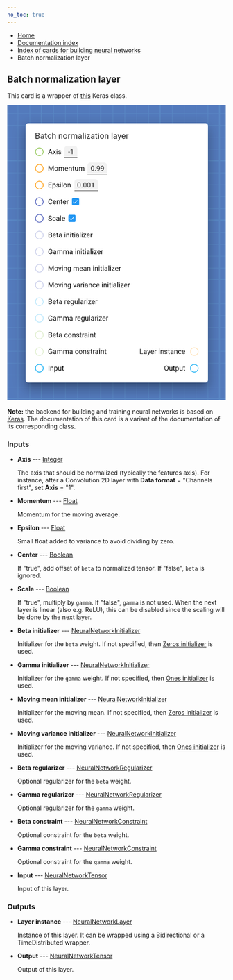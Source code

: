 ```yaml
---
no_toc: true
---
```


<ul class="breadcrumb">
    <li><a href="">Home</a></li>
    <li><a href="documentation">Documentation index</a></li>
    <li><a href="neural_network_cards/">Index of cards for building neural networks</a></li>
    <li>Batch normalization layer</li>
</ul>

## Batch normalization layer

This card is a wrapper of [this](https://keras.io/api/layers/normalization_layers/batch_normalization/) Keras class.

!["Batch normalization layer" card](assets/img/neural_network_cards/layer_BatchNormalization.png)

**Note:** the backend for building and training neural networks is based on [Keras](https://keras.io/). The documentation of this card is a variant of the documentation of its corresponding class.


### Inputs


* **Axis** --- [Integer](types/Integer)

  The axis that should be normalized (typically the features axis). For instance, after a Convolution 2D layer with **Data format** = "Channels first", set **Axis** = "1".

* **Momentum** --- [Float](types/Float)

  Momentum for the moving average.

* **Epsilon** --- [Float](types/Float)

  Small float added to variance to avoid dividing by zero.

* **Center** --- [Boolean](types/Boolean)

  If "true", add offset of `beta` to normalized tensor. If "false", `beta` is ignored.

* **Scale** --- [Boolean](types/Boolean)

  If "true", multiply by `gamma`. If "false", `gamma` is not used. When the next layer is linear (also e.g. ReLU), this can be disabled since the scaling will be done by the next layer.

* **Beta initializer** --- [NeuralNetworkInitializer](types/NeuralNetworkInitializer)

  Initializer for the `beta` weight. If not specified, then [Zeros initializer](neural_network_cards/initializer_Zeros) is used.

* **Gamma initializer** --- [NeuralNetworkInitializer](types/NeuralNetworkInitializer)

  Initializer for the `gamma` weight. If not specified, then [Ones initializer](neural_network_cards/initializer_Ones) is used.

* **Moving mean initializer** --- [NeuralNetworkInitializer](types/NeuralNetworkInitializer)

  Initializer for the moving mean. If not specified, then [Zeros initializer](neural_network_cards/initializer_Zeros) is used.

* **Moving variance initializer** --- [NeuralNetworkInitializer](types/NeuralNetworkInitializer)

  Initializer for the moving variance. If not specified, then [Ones initializer](neural_network_cards/initializer_Ones) is used.

* **Beta regularizer** --- [NeuralNetworkRegularizer](types/NeuralNetworkRegularizer)

  Optional regularizer for the `beta` weight.

* **Gamma regularizer** --- [NeuralNetworkRegularizer](types/NeuralNetworkRegularizer)

  Optional regularizer for the `gamma` weight.

* **Beta constraint** --- [NeuralNetworkConstraint](types/NeuralNetworkConstraint)

  Optional constraint for the `beta` weight.

* **Gamma constraint** --- [NeuralNetworkConstraint](types/NeuralNetworkConstraint)

  Optional constraint for the `gamma` weight.

* **Input** --- [NeuralNetworkTensor](types/NeuralNetworkTensor)

  Input of this layer.





### Outputs


* **Layer instance** --- [NeuralNetworkLayer](types/NeuralNetworkLayer)

  Instance of this layer. It can be wrapped using a Bidirectional or a TimeDistributed wrapper.

* **Output** --- [NeuralNetworkTensor](types/NeuralNetworkTensor)

  Output of this layer.




